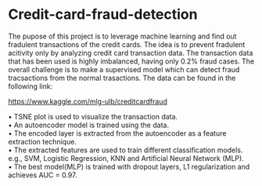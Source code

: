 # Credit-card-fraud-detection
The pupose of this project is to leverage machine learning and find out fradulent transactions of the credit cards. The idea is to prevent fradulent acitivity only by analyzing credit card transaction data. The transaction data that has been used is highly imbalanced, having only 0.2% fraud cases. The overall challenge is to make a supervised model which can detect fraud tracsactions from the normal trasactions. The data can be found in the following link:

https://www.kaggle.com/mlg-ulb/creditcardfraud

• TSNE plot is used to visualize the transaction data. <br>
• An autoencoder model is trained using the data. <br>
• The encoded layer is extracted from the autoencoder as a feature extraction technique. <br> 
• The extracted features are used to train different classification models.<br>
  e.g., SVM, Logistic Regression, KNN and Artificial Neural Network (MLP). <br>
• The best model(MLP) is trained with dropout layers, L1 regularization and achieves AUC = 0.97. <br> 
